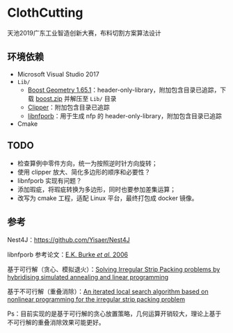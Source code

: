 # ClothCutting
天池2019广东工业智造创新大赛，布料切割方案算法设计



## 环境依赖

- Microsoft Visual Studio 2017
- `Lib/`
  - [Boost Geometry 1.65.1](http://www.boost.org/doc/libs/1_65_1/libs/geometry/doc/html/index.html)：header-only-library，附加包含目录已追踪，下载 [boost.zip](https://github.com/zjl9959/ClothCutting/releases) 并解压至 `Lib/` 目录
  - [Clipper](http://www.angusj.com/delphi/clipper.php)：附加包含目录已追踪
  - [libnfporb](https://github.com/martinhansdk/libnfporb)：用于生成 nfp 的 header-only-library，附加包含目录已追踪
- Cmake



## TODO

- 检查算例中零件方向，统一为按照逆时针方向旋转；
- 使用 clipper 放大、简化多边形的顺序和必要性？
- libnfporb 实现有问题？
- 添加瑕疵，将瑕疵转换为多边形，同时也要参加差集运算；
- 改写为 cmake 工程，适配 Linux 平台，最终打包成 docker 镜像。



## 参考

Nest4J：https://github.com/Yisaer/Nest4J

libnfporb 参考论文：[E.K. Burke *et al.* 2006](http://citeseerx.ist.psu.edu/viewdoc/download?doi=10.1.1.440.379&rep=rep1&type=pdf)

基于可行解（贪心、模拟退火）：[Solving Irregular Strip Packing problems by hybridising simulated annealing and linear programming](https://www.sciencedirect.com/science/article/pii/S0377221704005879?via%3Dihub)

基于不可行解（重叠消除）：[An iterated local search algorithm based on nonlinear programming for the irregular strip packing problem](https://www.sciencedirect.com/science/article/pii/S1572528609000218?via%3Dihub)

Ps：目前实现的是基于可行解的贪心放置策略，几何运算开销较大，理论上基于不可行解的重叠消除效果可能更好。

